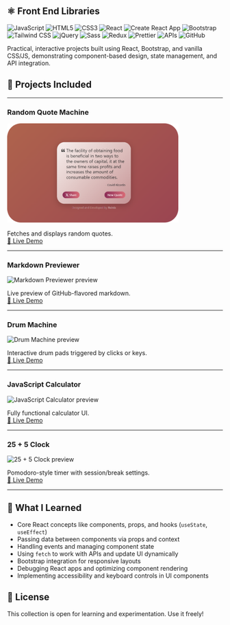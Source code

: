 ## ⚛️ Front End Libraries

![JavaScript](https://img.shields.io/badge/-JavaScript-F7DF1E?logo=javascript&logoColor=black&logoWidth=30)
![HTML5](https://img.shields.io/badge/-HTML5-E34F26?logo=html5&logoColor=white&logoWidth=30)
![CSS3](https://img.shields.io/badge/-CSS3-1572B6?logo=css3&logoColor=white&logoWidth=30)
![React](https://img.shields.io/badge/-React-61DAFB?logo=react&logoColor=black&logoWidth=30)
![Create React App](https://img.shields.io/badge/-Create%20React%20App-09D3AC?logo=create-react-app&logoColor=white)
![Bootstrap](https://img.shields.io/badge/Bootstrap-7952B3?style=flat&logo=bootstrap&logoColor=white)
![Tailwind CSS](https://img.shields.io/badge/-Tailwind%20CSS-06B6D4?logo=tailwindcss&logoColor=white&logoWidth=30)
![jQuery](https://img.shields.io/badge/-jQuery-0769AD?logo=jquery&logoColor=white&logoWidth=30)
![Sass](https://img.shields.io/badge/-Sass-CC6699?logo=sass&logoColor=white&logoWidth=30)
![Redux](https://img.shields.io/badge/-Redux-764ABC?logo=redux&logoColor=white&logoWidth=30)
![Prettier](https://img.shields.io/badge/-Prettier-F7B93E?logo=prettier&logoColor=black&logoWidth=30)
![APIs](https://img.shields.io/badge/-APIs-4DB33D?logo=cloud&logoColor=white&logoWidth=30)
![GitHub](https://img.shields.io/badge/-GitHub-181717?logo=github&logoColor=white&logoWidth=30)

Practical, interactive projects built using React, Bootstrap, and vanilla CSS/JS, demonstrating component-based design, state management, and API integration.


## 🚀 Projects Included

---

### Random Quote Machine  
<img src="./screenshots/screenshot-01-cropped.png" width="400px" alt="Random Quote Machine preview"/>  

Fetches and displays random quotes.  
[🔗 Live Demo]()  

---

### Markdown Previewer  
<img src="preview-markdown.png" width="400px" alt="Markdown Previewer preview"/>  

Live preview of GitHub-flavored markdown.  
[🔗 Live Demo]()  

---

### Drum Machine  
<img src="preview-drum.png" width="400px" alt="Drum Machine preview"/>  

Interactive drum pads triggered by clicks or keys.  
[🔗 Live Demo]()  

---

### JavaScript Calculator  
<img src="preview-calc.png" width="400px" alt="JavaScript Calculator preview"/>  

Fully functional calculator UI.  
[🔗 Live Demo]()  

---

### 25 + 5 Clock  
<img src="preview-clock.png" width="400px" alt="25 + 5 Clock preview"/>  

Pomodoro-style timer with session/break settings.  
[🔗 Live Demo]()  

---

## 🧠 What I Learned

- Core React concepts like components, props, and hooks (`useState`, `useEffect`)  
- Passing data between components via props and context  
- Handling events and managing component state  
- Using `fetch` to work with APIs and update UI dynamically  
- Bootstrap integration for responsive layouts  
- Debugging React apps and optimizing component rendering  
- Implementing accessibility and keyboard controls in UI components  

## 📜 License

This collection is open for learning and experimentation. Use it freely!
